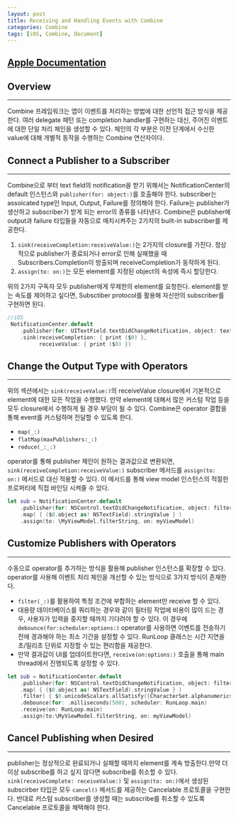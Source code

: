 ```yaml
---
layout: post
title: Receiving and Handling Events with Combine
categories: Combine
tags: [iOS, Combine, Document]
---
```


## [Apple Documentation](https://developer.apple.com/documentation/combine/receiving-and-handling-events-with-combine)

## Overview
---
Combine 프레임워크는 앱이 이벤트를 처리하는 방법에 대한 선언적 접근 방식을 제공한다. 여러 delegate 패턴 또는 completion handler를 구현하는 대신, 주어진 이벤트에 대한 단일 처리 체인을 생성할 수 있다. 체인의 각 부분은 이전 단계에서 수신한 value에 대해 개별적 동작을 수행하는 Combine 연산자이다.

## Connect a Publisher to a Subscriber
---
Combine으로 부터 text field의 notification을 받기 위해서는 NotificationCenter의 default 인스턴스와 `publisher(for: object:)`를 호출해야 한다. subscriber는 assoicated type인 Input, Output, Failure를 정의해야 한다. Failure는 publisher가 생산하고 subscriber가 받게 되는 error의 종류를 나타낸다. Combine은 publisher에 output과 failure 타입들을 자동으로 매치시켜주는 2가지의 built-in subscriber를 제공한다. 

1. `sink(receiveCompletion:receiveValue:)`는 2가지의 closure를 가진다. 정상적으로 publisher가 종료되거나 error로 인해 실패했을 때 Subscribers.Completion이 방출되며 receiveCompletion가 동작하게 된다.
2. `assign(to: on:)`는 모든 element를 지정된 object의 속성에 즉시 할당한다. 

위의 2가지 구독자 모두 publisher에게 무제한의 element를 요청한다. element를 받는 속도를 제어하고 싶다면, Subsctiber protocol를 활용해 자신만의 subscriber를 구현하면 된다. 

``` swift
//iOS
 NotificationCenter.default
    .publisher(for: UITextField.textDidChangeNotification, object: textfield)
    .sink(receiveCompletion: { print ($0) },
          receiveValue: { print ($0) })
```


## Change the Output Type with Operators
---
위의 섹션에서는 `sink(receiveValue:)`의 receiveValue closure에서 기본적으로 element에 대한 모든 작업을 수행했다. 만약 element에 대해서 많은 커스텀 작업 등을 모두 closure에서 수행하게 될 경우 부담이 될 수 있다. Combine은 operator 결합을 통해 event를 커스텀하며 전달할 수 있도록 한다. 

+ `map(_:)`
+ `flatMap(maxPublishers:_:)`
+ `reduce(_:_:)`
 

operator를 통해 publisher 체인이 원하는 결과값으로 변환되면, `sink(receiveCompletion:receiveValue:)` subscriber 메서드를 `assign(to: on:)` 메서드로 대신 적용할 수 있다. 이 메서드를 통해 view model 인스턴스의 적절한 프로퍼티에 직접 바인딩 시켜줄 수 있다. 

``` swift
let sub = NotificationCenter.default
    .publisher(for: NSControl.textDidChangeNotification, object: filterField)
    .map( { ($0.object as! NSTextField).stringValue } )
    .assign(to: \MyViewModel.filterString, on: myViewModel)
```

## Customize Publishers with Operators 
---
수동으로 operator를 추가하는 방식을 활용해 publisher 인스턴스를 확장할 수 있다. operator를 사용해 이벤트 처리 체인을 개선할 수 있는 방식으로 3가지 방식이 존재한다. 

+ `filter(_:)`를 활용하여 특정 조건에 부합하는 element만 receive 할 수 있다. 
+ 대용량 데이터베이스를 쿼리하는 경우와 같이 필터링 작업에 비용이 많이 드는 경우, 사용자가 입력을 중지할 때까지 기다려야 할 수 있다. 이 경우에 `debounce(for:scheduler:options:)` operator를 사용하면 이벤트를 전송하기 전에 경과해야 하는 최소 기간을 설정할 수 있다. RunLoop 클래스는 시간 지연을 초/밀리초 단위로 지정할 수 있는 편리함을 제공한다. 
+ 만약 결과값이 UI를 업데이트한다면, `receive(on:options:)` 호출을 통해 main thread에서 진행되도록 설정할 수 있다. 

``` swift
let sub = NotificationCenter.default
    .publisher(for: NSControl.textDidChangeNotification, object: filterField)
    .map( { ($0.object as! NSTextField).stringValue } )
    .filter( { $0.unicodeScalars.allSatisfy({CharacterSet.alphanumerics.contains($0)}) } )
    .debounce(for: .milliseconds(500), scheduler: RunLoop.main)
    .receive(on: RunLoop.main)
    .assign(to:\MyViewModel.filterString, on: myViewModel)
```

## Cancel Publishing when Desired
---
publisher는 정상적으로 완료되거나 실패할 때까지 element를 계속 방출한다.만약 더 이상 subscribe를 하고 싶지 않다면 subscribe를 취소할 수 있다. `sink(receiveComplete: receiveValue:)` 및 `assign(to: on:)`에서 생성된 subscirber 타입은 모두 `cancel()` 메서드를 제공하는 Cancelable 프로토콜을 구현한다. 반대로 커스텀 subscriber를 생성할 때는 subscribe를 취소할 수 있도록 Cancelable 프로토콜을 채택해야 한다.
